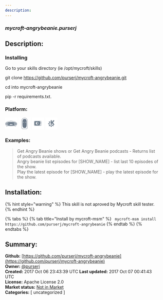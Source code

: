 ```yaml
---
description: 
---
```


### _mycroft-angrybeanie.purserj_  
## Description:  
### Installing

Go to your skills directory (ie /opt/mycroft/skills)

git clone https://github.com/purserj/mycroft-angrybeanie.git

cd into mycroft-angrybeanie

pip -r requirements.txt.  
  
  
### Platform:  
 ![Mark I](../.gitbook/assets/mark-1-icon.png)  ![Mark II](../.gitbook/assets/mark-2-icon.png)  ![Picroft](../.gitbook/assets/picroft-icon.png)  ![plasmoid](../.gitbook/assets/kde.png)   
### Examples:  
> Get Angry Beanie shows or Get Angry Beanie podcasts - Returns list of podcasts available.  
> Angry beanie list episodes for [SHOW_NAME] - list last 10 episodes of the show.  
> Play the latest episode for [SHOW_NAME] - play the latest episode for the show.  
  
## Installation:  
{% hint style="warning" %}
This skill is not aproved by Mycroft skill tester.
{% endhint %}
    
{% tabs %}
{% tab title="Install by mycroft-msm" %}
``` mycroft-msm install https://github.com/purserj/mycroft-angrybeanie```
{% endtab %}
  {% endtabs %}
    
## Summary:  
**Github:** [https://github.com/purserj/mycroft-angrybeanie](https://github.com/purserj/mycroft-angrybeanie)  
**Owner:** [@purserj](https://github.com/purserj)  
**Created:** 2017 Oct 06 23:43:39 UTC  **Last updated:** 2017 Oct 07 00:41:43 UTC  
**License:** Apache License 2.0  
**Market status:** [Not in Market](https://market.mycroft.ai/skill/)  
**Categories:** [ uncategorized ]   
